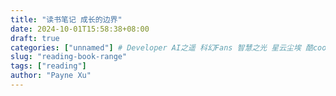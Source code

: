 ```yaml
---
title: "读书笔记 成长的边界"
date: 2024-10-01T15:58:38+08:00
draft: true
categories: ["unnamed"] # Developer AI之遥 科幻Fans 智慧之光 星云尘埃 酷cool玩 读书 随笔
slug: "reading-book-range"
tags: ["reading"]
author: "Payne Xu"
---
```

